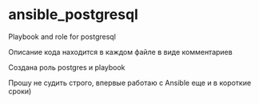 # ansible_postgresql
Playbook and role for postgresql

Описание кода находится в каждом файле в виде комментариев

Создана роль postgres и playbook 


Прошу не судить строго, впервые работаю с Ansible еще и в короткие сроки)
